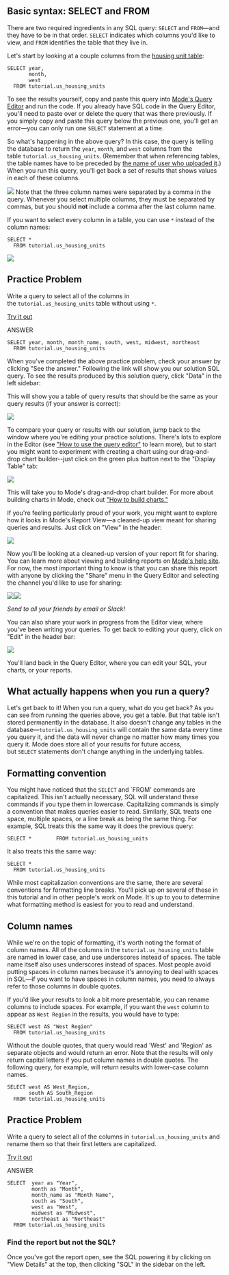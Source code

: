 ## Basic syntax: SELECT and FROM

There are two required ingredients in any SQL query: `SELECT` and `FROM`—and they have to be in that order. `SELECT` indicates which columns you'd like to view, and `FROM` identifies the table that they live in.

Let's start by looking at a couple columns from the [housing unit table](https://mode.com/sql-tutorial/sql-in-mode#about-this-dataset):

```
SELECT year,
       month,
       west
  FROM tutorial.us_housing_units
```

To see the results yourself, copy and paste this query into [Mode's Query Editor](https://mode.com/sql-tutorial/sql-in-mode) and run the code. If you already have SQL code in the Query Editor, you'll need to paste over or delete the query that was there previously. If you simply copy and paste this query below the previous one, you'll get an error—you can only run one `SELECT` statement at a time.

So what's happening in the above query? In this case, the query is telling the database to return the `year`, `month`, and `west` columns from the table `tutorial.us_housing_units`. (Remember that when referencing tables, the table names have to be preceded by [the name of user who uploaded it](https://mode.com/sql-tutorial/introduction-to-sql).) When you run this query, you'll get back a set of results that shows values in each of these columns.

[![](https://mode.com/resources/images/the-basics/prelim-results.png)](https://mode.com/resources/images/the-basics/prelim-results.png "The results of your first query")
Note that the three column names were separated by a comma in the query. Whenever you select multiple columns, they must be separated by commas, but you should **not** include a comma after the last column name.

If you want to select every column in a table, you can use `*` instead of the column names:

```
SELECT *
  FROM tutorial.us_housing_units
```

[![](https://mode.com/resources/images/the-basics/results.png)](https://mode.com/resources/images/the-basics/results.png "The results of a query using SELECT *")
## Practice Problem

Write a query to select all of the columns in the `tutorial.us_housing_units` table without using `*`.

[Try it out](https://app.mode.com/editor/reports/new) 

ANSWER
```
SELECT year, month, month_name, south, west, midwest, northeast
  FROM tutorial.us_housing_units
```

When you've completed the above practice problem, check your answer by clicking "See the answer." Following the link will show you our solution SQL query. To see the results produced by this solution query, click "Data" in the left sidebar:

This will show you a table of query results that should be the same as your query results (if your answer is correct):

[![](https://mode.com/resources/images/the-basics/query-results.png)](https://mode.com/resources/images/the-basics/query-results.png "View Query Results in Mode")  

To compare your query or results with our solution, jump back to the window where you're editing your practice solutions. There's lots to explore in the Editor (see ["How to use the query editor"](https://mode.com/help/articles/querying-data/#query-editor) to learn more), but to start you might want to experiment with creating a chart using our drag-and-drop chart builder--just click on the green plus button next to the "Display Table" tab:

[![](https://mode.com/resources/images/the-basics/add-chart.png)](https://mode.com/resources/images/the-basics/view-details.png "Add Chart in Mode")  

This will take you to Mode's drag-and-drop chart builder. For more about building charts in Mode, check out ["How to build charts."](https://mode.com/help/articles/visualizations/#quick-charts)

If you're feeling particularly proud of your work, you might want to explore how it looks in Mode's Report View—a cleaned-up view meant for sharing queries and results. Just click on "View" in the header:

[![](https://mode.com/resources/images/the-basics/view-report.png)](https://mode.com/resources/images/the-basics/view-details.png "How to View Reports in Mode")  

Now you'll be looking at a cleaned-up version of your report fit for sharing. You can learn more about viewing and building reports on [Mode's help site](https://mode.com/help/articles/organizing-reports/). For now, the most important thing to know is that you can share this report with anyone by clicking the "Share" menu in the Query Editor and selecting the channel you'd like to use for sharing:

[![](https://mode.com/resources/images/the-basics/how-to-share.png)](https://mode.com/resources/images/the-basics/how-to-share.png "Sharing in Mode")[![](https://mode.com/resources/images/the-basics/how-to-share-2.png)](https://mode.com/resources/images/the-basics/how-to-share-2.png "Sharing in Mode")

_Send to all your friends by email or Slack!_

You can also share your work in progress from the Editor view, where you've been writing your queries. To get back to editing your query, click on "Edit" in the header bar:

[![](https://mode.com/resources/images/the-basics/to-editor.png)](https://mode.com/resources/images/the-basics/title-description.png "How to get from Report View to Editor")

You'll land back in the Query Editor, where you can edit your SQL, your charts, or your reports.

## [](https://mode.com/sql-tutorial/sql-select-statement#what-actually-happens-when-you-run-a-query)What actually happens when you run a query?

Let's get back to it! When you run a query, what do you get back? As you can see from running the queries above, you get a table. But that table isn't stored permanently in the database. It also doesn't change any tables in the database—`tutorial.us_housing_units` will contain the same data every time you query it, and the data will never change no matter how many times you query it. Mode does store all of your results for future access, but `SELECT` statements don't change anything in the underlying tables.

## [](https://mode.com/sql-tutorial/sql-select-statement#formatting-convention)Formatting convention

You might have noticed that the `SELECT` and `FROM' commands are capitalized. This isn't actually necessary, SQL will understand these commands if you type them in lowercase. Capitalizing commands is simply a convention that makes queries easier to read. Similarly, SQL treats one space, multiple spaces, or a line break as being the same thing. For example, SQL treats this the same way it does the previous query:

```
SELECT *        FROM tutorial.us_housing_units
```

It also treats this the same way:

```
SELECT *
  FROM tutorial.us_housing_units
```

While most capitalization conventions are the same, there are several conventions for formatting line breaks. You'll pick up on several of these in this tutorial and in other people's work on Mode. It's up to you to determine what formatting method is easiest for you to read and understand.

## [](https://mode.com/sql-tutorial/sql-select-statement#column-names)Column names

While we're on the topic of formatting, it's worth noting the format of column names. All of the columns in the `tutorial.us_housing_units` table are named in lower case, and use underscores instead of spaces. The table name itself also uses underscores instead of spaces. Most people avoid putting spaces in column names because it's annoying to deal with spaces in SQL—if you want to have spaces in column names, you need to always refer to those columns in double quotes.

If you'd like your results to look a bit more presentable, you can rename columns to include spaces. For example, if you want the `west` column to appear as `West Region` in the results, you would have to type:

```
SELECT west AS "West Region"
  FROM tutorial.us_housing_units
```

Without the double quotes, that query would read 'West' and 'Region' as separate objects and would return an error. Note that the results will only return capital letters if you put column names in double quotes. The following query, for example, will return results with lower-case column names.

```
SELECT west AS West_Region,
       south AS South_Region
  FROM tutorial.us_housing_units
```


## Practice Problem

Write a query to select all of the columns in `tutorial.us_housing_units` and rename them so that their first letters are capitalized.

[Try it out](https://app.mode.com/editor/reports/new) 

ANSWER
```
SELECT  year as "Year", 
		month as "Month", 
		month_name as "Month Name", 
		south as "South", 
		west as "West", 
		midwest as "Midwest", 
		northeast as "Northeast"
  FROM tutorial.us_housing_units
```

### [](https://mode.com/sql-tutorial/sql-select-statement#find-the-report-but-not-the-sql)Find the report but not the SQL?

Once you've got the report open, see the SQL powering it by clicking on "View Details" at the top, then clicking "SQL" in the sidebar on the left.